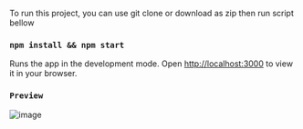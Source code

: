 To run this project, you can use git clone or download as zip then run script bellow

### `npm install && npm start`

Runs the app in the development mode.
Open [http://localhost:3000](http://localhost:3000) to view it in your browser.

### `Preview`

![image](https://user-images.githubusercontent.com/4293974/163592953-05482fd7-b398-49b1-b957-93c7334608e8.png)

